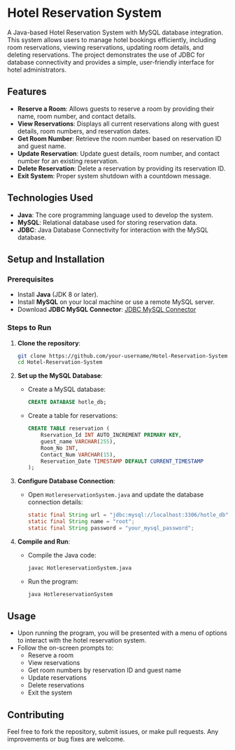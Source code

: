 # Hotel Reservation System

A Java-based Hotel Reservation System with MySQL database integration. This system allows users to manage hotel bookings efficiently, including room reservations, viewing reservations, updating room details, and deleting reservations. The project demonstrates the use of JDBC for database connectivity and provides a simple, user-friendly interface for hotel administrators.

## Features

- **Reserve a Room**: Allows guests to reserve a room by providing their name, room number, and contact details.
- **View Reservations**: Displays all current reservations along with guest details, room numbers, and reservation dates.
- **Get Room Number**: Retrieve the room number based on reservation ID and guest name.
- **Update Reservation**: Update guest details, room number, and contact number for an existing reservation.
- **Delete Reservation**: Delete a reservation by providing its reservation ID.
- **Exit System**: Proper system shutdown with a countdown message.

## Technologies Used

- **Java**: The core programming language used to develop the system.
- **MySQL**: Relational database used for storing reservation data.
- **JDBC**: Java Database Connectivity for interaction with the MySQL database.

## Setup and Installation

### Prerequisites
- Install **Java** (JDK 8 or later).
- Install **MySQL** on your local machine or use a remote MySQL server.
- Download **JDBC MySQL Connector**: [JDBC MySQL Connector](https://dev.mysql.com/downloads/connector/j/)

### Steps to Run

1. **Clone the repository**:
    ```bash
    git clone https://github.com/your-username/Hotel-Reservation-System.git
    cd Hotel-Reservation-System
    ```

2. **Set up the MySQL Database**:
    - Create a MySQL database:
        ```sql
        CREATE DATABASE hotle_db;
        ```
    - Create a table for reservations:
        ```sql
        CREATE TABLE reservation (
            Rservation_Id INT AUTO_INCREMENT PRIMARY KEY,
            guest_name VARCHAR(255),
            Room_No INT,
            Contact_Num VARCHAR(15),
            Reservation_Date TIMESTAMP DEFAULT CURRENT_TIMESTAMP
        );
        ```

3. **Configure Database Connection**:
    - Open `HotlereservationSystem.java` and update the database connection details:
      ```java
      static final String url = "jdbc:mysql://localhost:3306/hotle_db";
      static final String name = "root";
      static final String password = "your_mysql_password";
      ```

4. **Compile and Run**:
    - Compile the Java code:
      ```bash
      javac HotlereservationSystem.java
      ```
    - Run the program:
      ```bash
      java HotlereservationSystem
      ```

## Usage

- Upon running the program, you will be presented with a menu of options to interact with the hotel reservation system.
- Follow the on-screen prompts to:
  - Reserve a room
  - View reservations
  - Get room numbers by reservation ID and guest name
  - Update reservations
  - Delete reservations
  - Exit the system

## Contributing

Feel free to fork the repository, submit issues, or make pull requests. Any improvements or bug fixes are welcome.
